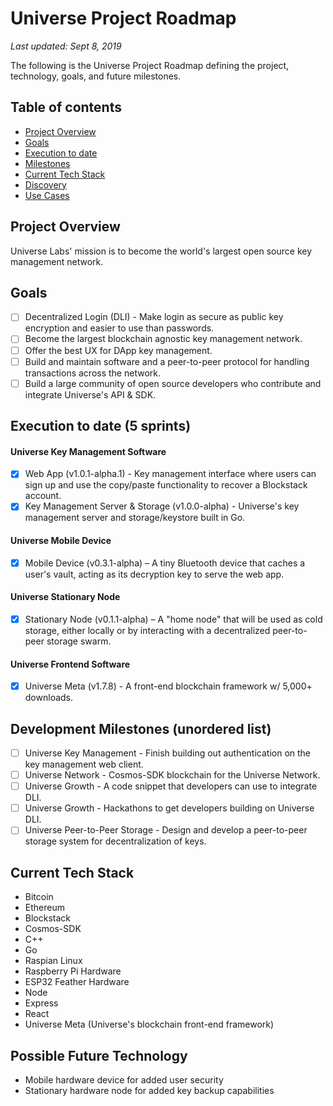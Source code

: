 # Universe Project Roadmap

_Last updated: Sept 8, 2019_

The following is the Universe Project Roadmap defining the project, technology, goals, and future milestones.

## Table of contents

- [Project Overview](#project-overview)
- [Goals](#goals)
- [Execution to date](#execution-to-date-1-sprint)
- [Milestones](#milestones-unordered-list)
- [Current Tech Stack](#current-tech-stack)
- [Discovery](#discovery)
- [Use Cases](#use-cases)

## Project Overview

Universe Labs' mission is to become the world's largest open source key management network.

## Goals

- [ ] Decentralized Login (DLI) - Make login as secure as public key encryption and easier to use than passwords.
- [ ] Become the largest blockchain agnostic key management network.
- [ ] Offer the best UX for DApp key management.
- [ ] Build and maintain software and a peer-to-peer protocol for handling transactions across the network.
- [ ] Build a large community of open source developers who contribute and integrate Universe's API & SDK.

## Execution to date (5 sprints)

#### Universe Key Management Software
- [x] Web App (v1.0.1-alpha.1) - Key management interface where users can sign up and use the copy/paste functionality to recover a Blockstack account.
- [x] Key Management Server & Storage (v1.0.0-alpha) - Universe's key management server and storage/keystore built in Go.

#### Universe Mobile Device
- [x] Mobile Device (v0.3.1-alpha) – A tiny Bluetooth device that caches a user's vault, acting as its decryption key to serve the web app.

#### Universe Stationary Node
- [x] Stationary Node (v0.1.1-alpha) – A "home node" that will be used as cold storage, either locally or by interacting with a decentralized peer-to-peer storage swarm.

#### Universe Frontend Software
- [x] Universe Meta (v1.7.8) - A front-end blockchain framework w/ 5,000+ downloads.


## Development Milestones (unordered list)

- [ ] Universe Key Management - Finish building out authentication on the key management web client.
- [ ] Universe Network - Cosmos-SDK blockchain for the Universe Network.
- [ ] Universe Growth - A code snippet that developers can use to integrate DLI. 
- [ ] Universe Growth - Hackathons to get developers building on Universe DLI.
- [ ] Universe Peer-to-Peer Storage - Design and develop a peer-to-peer storage system for decentralization of keys.

## Current Tech Stack

* Bitcoin
* Ethereum
* Blockstack
* Cosmos-SDK
* C++
* Go
* Raspian Linux
* Raspberry Pi Hardware
* ESP32 Feather Hardware
* Node
* Express
* React
* Universe Meta (Universe's blockchain front-end framework)

## Possible Future Technology
* Mobile hardware device for added user security
* Stationary hardware node for added key backup capabilities
